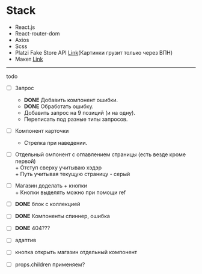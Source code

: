 # Stack
+ React.js
+ React-router-dom
+ Axios
+ Scss
+ Platzi Fake Store API [Link](https://fakeapi.platzi.com/en/rest/introduction)(Картинки грузит только через ВПН)
+ Макет [Link](https://www.figma.com/file/OFNh7sSivQKwPRV4hBv8Yi/WOMAZING-%2B?type=design&node-id=0-1&mode=design)

<hr>

todo
 - [ ] Запрос
      + **DONE** Добавить компонент ошибки.
      + **DONE** Обработать ошибку.
      + Добавить запрос на 9 позиций (и на одну).
      + Переписать под разные типы запросов.
        
 - [ ] Компонент карточки
      + Стрелка при наведении.

 - [ ] Отдельный омпонент с оглавлением страницы (есть везде кроме первой) <br>
       + Отступ сверху учитываю хэдэр <br>
       + Путь учитывая текущую страницу - серый   <br>
 - [ ] Магазин доделать + кнопки <br>
       + Кнопки выделять можно при помощи ref
 - [ ] **DONE** блок с коллекцией
 - [ ] **DONE** Компоненты спиннер, ошибка
 - [ ] **DONE** 404???
 - [ ] адаптив
 - [ ] кнопка открыть магазин отдельный компонент
      

 - [ ] props.children применяем?
